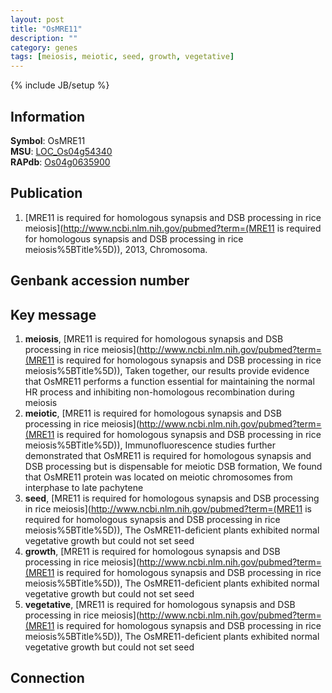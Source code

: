 ```yaml
---
layout: post
title: "OsMRE11"
description: ""
category: genes
tags: [meiosis, meiotic, seed, growth, vegetative]
---
```

{% include JB/setup %}

## Information
__Symbol__: OsMRE11  
__MSU__: [LOC_Os04g54340](http://rice.plantbiology.msu.edu/cgi-bin/ORF_infopage.cgi?orf=LOC_Os04g54340)  
__RAPdb__: [Os04g0635900](http://rapdb.dna.affrc.go.jp/viewer/gbrowse_details/irgsp1?name=Os04g0635900)  

## Publication
1. [MRE11 is required for homologous synapsis and DSB processing in rice meiosis](http://www.ncbi.nlm.nih.gov/pubmed?term=(MRE11 is required for homologous synapsis and DSB processing in rice meiosis%5BTitle%5D)), 2013, Chromosoma.

## Genbank accession number

## Key message
1. __meiosis__, [MRE11 is required for homologous synapsis and DSB processing in rice meiosis](http://www.ncbi.nlm.nih.gov/pubmed?term=(MRE11 is required for homologous synapsis and DSB processing in rice meiosis%5BTitle%5D)),  Taken together, our results provide evidence that OsMRE11 performs a function essential for maintaining the normal HR process and inhibiting non-homologous recombination during meiosis
2. __meiotic__, [MRE11 is required for homologous synapsis and DSB processing in rice meiosis](http://www.ncbi.nlm.nih.gov/pubmed?term=(MRE11 is required for homologous synapsis and DSB processing in rice meiosis%5BTitle%5D)),  Immunofluorescence studies further demonstrated that OsMRE11 is required for homologous synapsis and DSB processing but is dispensable for meiotic DSB formation, We found that OsMRE11 protein was located on meiotic chromosomes from interphase to late pachytene
3. __seed__, [MRE11 is required for homologous synapsis and DSB processing in rice meiosis](http://www.ncbi.nlm.nih.gov/pubmed?term=(MRE11 is required for homologous synapsis and DSB processing in rice meiosis%5BTitle%5D)),  The OsMRE11-deficient plants exhibited normal vegetative growth but could not set seed
4. __growth__, [MRE11 is required for homologous synapsis and DSB processing in rice meiosis](http://www.ncbi.nlm.nih.gov/pubmed?term=(MRE11 is required for homologous synapsis and DSB processing in rice meiosis%5BTitle%5D)),  The OsMRE11-deficient plants exhibited normal vegetative growth but could not set seed
5. __vegetative__, [MRE11 is required for homologous synapsis and DSB processing in rice meiosis](http://www.ncbi.nlm.nih.gov/pubmed?term=(MRE11 is required for homologous synapsis and DSB processing in rice meiosis%5BTitle%5D)),  The OsMRE11-deficient plants exhibited normal vegetative growth but could not set seed

## Connection


